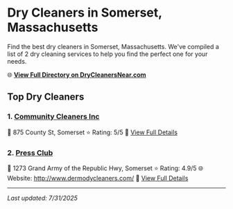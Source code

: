# Dry Cleaners in Somerset, Massachusetts

Find the best dry cleaners in Somerset, Massachusetts. We've compiled a list of 2 dry cleaning services to help you find the perfect one for your needs.

🌐 **[View Full Directory on DryCleanersNear.com](https://drycleanersnear.com/city/US/Massachusetts/Somerset)**

## Top Dry Cleaners

### 1. [Community Cleaners Inc](https://drycleanersnear.com/dryCleaner/68819457a2f5b6ba0749a554/community-cleaners-inc)
📍 875 County St, Somerset
⭐ Rating: 5/5
🔗 [View Full Details](https://drycleanersnear.com/dryCleaner/68819457a2f5b6ba0749a554/community-cleaners-inc)

### 2. [Press Club](https://drycleanersnear.com/dryCleaner/688193b0a2f5b6ba07499eb1/press-club)
📍 1273 Grand Army of the Republic Hwy, Somerset
⭐ Rating: 4.9/5
🌐 Website: http://www.dermodycleaners.com/
🔗 [View Full Details](https://drycleanersnear.com/dryCleaner/688193b0a2f5b6ba07499eb1/press-club)


---

*Last updated: 7/31/2025*
